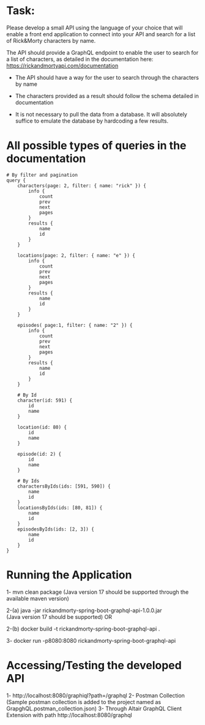 # Task:

Please develop a small API using the language of your choice that will enable a front end application to connect into your API and search for a list of
Rick&Morty characters by name.

The API should provide a GraphQL endpoint to enable the user to search for a list of characters,
as detailed in the documentation here:  https://rickandmortyapi.com/documentation


- The API should have a way for the user to search through the characters by name

- The characters provided as a result should follow the schema detailed in documentation

- It is not necessary to pull the data from a database. It will absolutely suffice to emulate the database by hardcoding a few results.

# All possible types of queries in the documentation

    # By filter and pagination
    query {
        characters(page: 2, filter: { name: "rick" }) {
            info {
                count
                prev
                next
                pages
            }
            results {
                name
                id
            }
        }
    
        locations(page: 2, filter: { name: "e" }) {
            info {
                count
                prev
                next
                pages
            }
            results {
                name
                id
            }
        }
        
        episodes( page:1, filter: { name: "2" }) {
            info {
                count
                prev
                next
                pages
            }
            results {
                name
                id
            }
        }
        
        # By Id
        character(id: 591) {
            id
            name
        }
        
        location(id: 80) {
            id
            name
        }
        
        episode(id: 2) {
            id
            name
        }
        
        # By Ids
        charactersByIds(ids: [591, 590]) {
            name
            id
        }
        locationsByIds(ids: [80, 81]) {
            name
            id
        }
        episodesByIds(ids: [2, 3]) {
            name
            id
        }
    }

# Running the Application

1-  mvn clean package (Java version 17 should be supported through the available maven version)

2-(a) java -jar rickandmorty-spring-boot-graphql-api-1.0.0.jar   
            (Java version 17 should be supported)
OR

2-(b) docker build -t rickandmorty-spring-boot-graphql-api .

3- docker run -p8080:8080 rickandmorty-spring-boot-graphql-api

# Accessing/Testing the developed API

1- http://localhost:8080/graphiql?path=/graphql
2- Postman Collection (Sample postman collection is added to the project named as GrapghQL.postman_collection.json)
3- Through Altair GraphQL Client Extension with path http://localhost:8080/graphql
